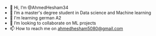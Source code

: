 - 👋 Hi, I’m @AhmedHesham34
- 👀 I’m a master's degree student in Data science and Machine learning
- 🌱 I'm learning german A2
- 💞️ I’m looking to collaborate on ML projects
- 📫 How to reach me on ahmedhesham5080@gmail.com

<!---
AhmedHesham34/AhmedHesham34 is a ✨ special ✨ repository because its `README.md` (this file) appears on your GitHub profile.
You can click the Preview link to take a look at your changes.
--->
